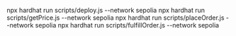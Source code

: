 npx hardhat run scripts/deploy.js --network sepolia 
npx hardhat run scripts/getPrice.js --network sepolia 
npx hardhat run scripts/placeOrder.js --network sepolia
npx hardhat run scripts/fulfillOrder.js --network sepolia